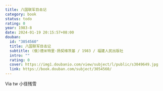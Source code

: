 ```yaml
---
title: 八国联军目击记
category: book
status: todo
rating: 0
year: 1983-8
date: 2024-01-19 20:15:57+08:00
douban:
  id: "3054560"
  title: 八国联军目击记
  subtitle: (俄)德米特里·扬契维茨基 / 1983 / 福建人民出版社
  intro: ""
  rating: 0
  cover: https://img1.doubanio.com/view/subject/l/public/s3049649.jpg
  link: https://book.douban.com/subject/3054560/
---
```


Via tw 小径残雪 
